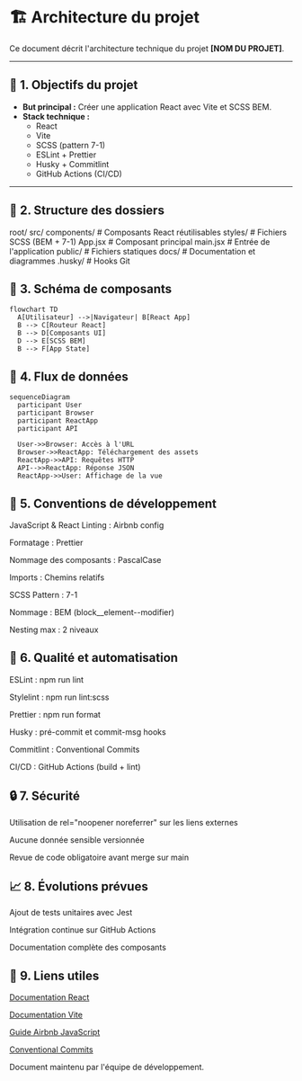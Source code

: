 # 🏗️ Architecture du projet

Ce document décrit l'architecture technique du projet **[NOM DU PROJET]**.

---

## 🌿 1. Objectifs du projet

- **But principal :** Créer une application React avec Vite et SCSS BEM.
- **Stack technique :**
  - React
  - Vite
  - SCSS (pattern 7-1)
  - ESLint + Prettier
  - Husky + Commitlint
  - GitHub Actions (CI/CD)

---

## 📂 2. Structure des dossiers

root/
src/
components/ # Composants React réutilisables
styles/ # Fichiers SCSS (BEM + 7-1)
App.jsx # Composant principal
main.jsx # Entrée de l'application
public/ # Fichiers statiques
docs/ # Documentation et diagrammes
.husky/ # Hooks Git

## 🧩 3. Schéma de composants

```mermaid
flowchart TD
  A[Utilisateur] -->|Navigateur| B[React App]
  B --> C[Routeur React]
  B --> D[Composants UI]
  D --> E[SCSS BEM]
  B --> F[App State]
```

## 🔄 4. Flux de données

```mermaid
sequenceDiagram
  participant User
  participant Browser
  participant ReactApp
  participant API

  User->>Browser: Accès à l'URL
  Browser->>ReactApp: Téléchargement des assets
  ReactApp->>API: Requêtes HTTP
  API-->>ReactApp: Réponse JSON
  ReactApp->>User: Affichage de la vue
```

## 🧱 5. Conventions de développement

JavaScript & React
Linting : Airbnb config

Formatage : Prettier

Nommage des composants : PascalCase

Imports : Chemins relatifs

SCSS
Pattern : 7-1

Nommage : BEM (block\_\_element--modifier)

Nesting max : 2 niveaux

## 🧪 6. Qualité et automatisation

ESLint : npm run lint

Stylelint : npm run lint:scss

Prettier : npm run format

Husky : pré-commit et commit-msg hooks

Commitlint : Conventional Commits

CI/CD : GitHub Actions (build + lint)

## 🔒 7. Sécurité

Utilisation de rel="noopener noreferrer" sur les liens externes

Aucune donnée sensible versionnée

Revue de code obligatoire avant merge sur main

## 📈 8. Évolutions prévues

Ajout de tests unitaires avec Jest

Intégration continue sur GitHub Actions

Documentation complète des composants

## 🔗 9. Liens utiles

[Documentation React](https://react.dev/)

[Documentation Vite](https://vitejs.dev/)

[Guide Airbnb JavaScript](https://github.com/airbnb/javascript)

[Conventional Commits](https://www.conventionalcommits.org/fr/v1.0.0/)

Document maintenu par l'équipe de développement.

```

```

```

```
